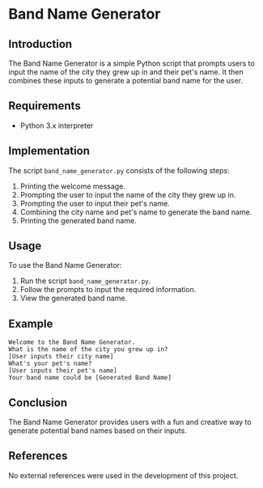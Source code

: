 # Band Name Generator

## Introduction

The Band Name Generator is a simple Python script that prompts users to input the name of the city they grew up in and their pet's name. It then combines these inputs to generate a potential band name for the user.

## Requirements

- Python 3.x interpreter

## Implementation

The script `band_name_generator.py` consists of the following steps:

1. Printing the welcome message.
2. Prompting the user to input the name of the city they grew up in.
3. Prompting the user to input their pet's name.
4. Combining the city name and pet's name to generate the band name.
5. Printing the generated band name.

## Usage

To use the Band Name Generator:

1. Run the script `band_name_generator.py`.
2. Follow the prompts to input the required information.
3. View the generated band name.

## Example

```{python}
Welcome to the Band Name Generator.
What is the name of the city you grew up in?
[User inputs their city name]
What's your pet's name?
[User inputs their pet's name]
Your band name could be [Generated Band Name]
```


## Conclusion

The Band Name Generator provides users with a fun and creative way to generate potential band names based on their inputs.

## References

No external references were used in the development of this project.

